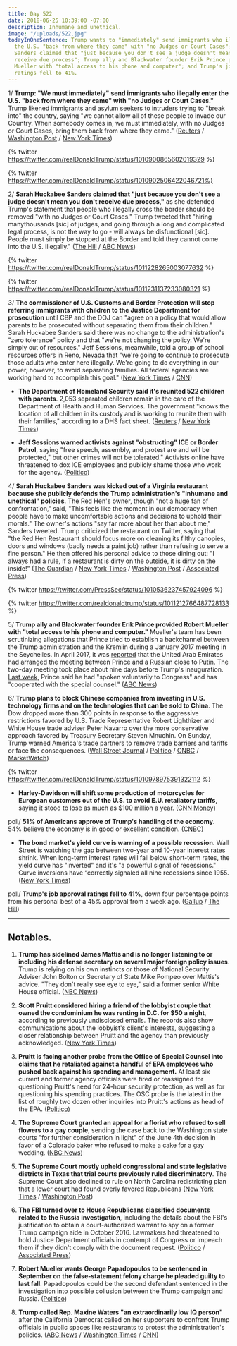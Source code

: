 ```yaml
---
title: Day 522
date: 2018-06-25 10:39:00 -07:00
description: Inhumane and unethical.
image: "/uploads/522.jpg"
todayInOneSentence: Trump wants to "immediately" send immigrants who illegally enter
  the U.S. "back from where they came" with "no Judges or Court Cases"; Sarah Huckabee
  Sanders claimed that "just because you don't see a judge doesn't mean you don't
  receive due process"; Trump ally and Blackwater founder Erik Prince provided Robert
  Mueller with "total access to his phone and computer"; and Trump's job approval
  ratings fell to 41%.
---
```


1/ **Trump: "We must immediately" send immigrants who illegally enter the U.S. "back from where they came" with "no Judges or Court Cases."** Trump likened immigrants and asylum seekers to intruders trying to "break into" the country, saying "we cannot allow all of these people to invade our Country. When somebody comes in, we must immediately, with no Judges or Court Cases, bring them back from where they came." ([Reuters](https://www.reuters.com/article/us-usa-immigration-trump/trump-calls-for-deporting-illegal-immigrants-with-no-judges-or-court-cases-idUSKBN1JK0OL?feedType=RSS&feedName=politicsNewsFBChatbot) / [Washington Post](https://www.washingtonpost.com/powerpost/trump-advocates-depriving-undocumented-immigrants-of-due-process-rights/2018/06/24/dfa45d36-77bd-11e8-93cc-6d3beccdd7a3_story.html?utm_term=.62c65846a2b0) / [New York Times](https://www.nytimes.com/2018/06/24/us/politics/trump-immigration-judges-due-process.html))

{% twitter https://twitter.com/realDonaldTrump/status/1010900865602019329 %}

{% twitter  https://twitter.com/realDonaldTrump/status/1010902506422046721%}

2/ **Sarah Huckabee Sanders claimed that "just because you don't see a judge doesn't mean you don't receive due process,"** as she defended Trump's statement that people who illegally cross the border should be removed "with no Judges or Court Cases." Trump tweeted that "hiring manythousands \[sic\] of judges, and going through a long and complicated legal process, is not the way to go - will always be disfunctional \[sic\]. People must simply be stopped at the Border and told they cannot come into the U.S. illegally." ([The Hill](http://thehill.com/homenews/administration/394029-white-house-just-because-you-dont-see-a-judge-doesnt-mean-you-dont) / [ABC News](https://abcnews.go.com/Politics/trump-doubles-turning-undocumented-immigrants-due-process/story?id=56142083))

{% twitter https://twitter.com/realDonaldTrump/status/1011228265003077632 %}

{% twitter https://twitter.com/realDonaldTrump/status/1011231137233080321 %}

3/ **The commissioner of U.S. Customs and Border Protection will stop referring immigrants with children to the Justice Department for prosecution** until CBP and the DOJ can "agree on a policy that would allow parents to be prosecuted without separating them from their children." Sarah Huckabee Sanders said there was no change to the administration's "zero tolerance" policy and that "we're not changing the policy. We're simply out of resources." Jeff Sessions, meanwhile, told a group of school resources offers in Reno, Nevada that "we're going to continue to prosecute those adults who enter here illegally. We're going to do everything in our power, however, to avoid separating families. All federal agencies are working hard to accomplish this goal." ([New York Times](https://www.nytimes.com/2018/06/25/us/politics/border-officials-suspend-handing-over-migrant-families-to-prosecutors.html) / [CNN](https://www.cnn.com/2018/06/25/politics/sessions-zero-tolerance-immigration/index.html))

* **The Department of Homeland Security said it's reunited 522 children with parents**. 2,053 separated children remain in the care of the Department of Health and Human Services. The government "knows the location of all children in its custody and is working to reunite them with their families," according to a DHS fact sheet. ([Reuters](https://www.reuters.com/article/us-usa-immigration/u-s-government-reunites-522-children-removed-under-zero-tolerance-idUSKBN1JK01L) / [New York Times](https://www.nytimes.com/2018/06/24/us/migrant-children-reunited.html))

* **Jeff Sessions warned activists against "obstructing" ICE or Border Patrol**, saying "free speech, assembly, and protest are and will be protected," but other crimes will not be tolerated." Activists online have threatened to dox ICE employees and publicly shame those who work for the agency. ([Politico](https://www.politico.com/story/2018/06/24/sessions-border-patrol-safety-667185))

4/ **Sarah Huckabee Sanders was kicked out of a Virginia restaurant because she publicly defends the Trump administration's "inhumane and unethical" policies**. The Red Hen's owner, though "not a huge fan of confrontation," said, "This feels like the moment in our democracy when people have to make uncomfortable actions and decisions to uphold their morals." The owner's actions "say far more about her than about me," Sanders tweeted. Trump criticized the restaurant on Twitter, saying that "the Red Hen Restaurant should focus more on cleaning its filthy canopies, doors and windows (badly needs a paint job) rather than refusing to serve a fine person." He then offered his personal advice to those dining out: "I always had a rule, if a restaurant is dirty on the outside, it is dirty on the inside!" ([The Guardian](https://www.theguardian.com/us-news/2018/jun/23/trump-press-secretary-sarah-sanders-ejected-virginia-restaurant-red-hen-lexington) / [New York Times](https://www.nytimes.com/2018/06/25/us/politics/trump-restaurant-sarah-sanders-border.html) / [Washington Post](https://www.washingtonpost.com/news/local/wp/2018/06/23/why-a-small-town-restaurant-owner-asked-sarah-huckabee-sanders-to-leave-and-would-do-it-again/) / [Associated Press](https://www.apnews.com/3cf53b66445f47cbb6001cf3e1ee32b6))

{% twitter https://twitter.com/PressSec/status/1010536237457924096 %}

{% twitter https://twitter.com/realdonaldtrump/status/1011212766487728133 %}

5/ **Trump ally and Blackwater founder Erik Prince provided Robert Mueller with "total access to his phone and computer."** Mueller's team has been scrutinizing allegations that Prince tried to establish a backchannel between the Trump administration and the Kremlin during a January 2017 meeting in the Seychelles. In April 2017, it was [reported](https://whatthefuckjusthappenedtoday.com/2017/04/03/Day-74/#5-blackwater-founder-erik-prince-and) that the United Arab Emirates had arranged the meeting between Prince and a Russian close to Putin. The two-day meeting took place about nine days before Trump's inauguration. [Last week](https://whatthefuckjusthappenedtoday.com/2018/06/19/day-516/), Prince said he had "spoken voluntarily to Congress" and has "cooperated with the special counsel." ([ABC News](https://abcnews.go.com/Politics/special-counsel-obtains-trump-ally-erik-princes-phones/story?id=56143477))

6/ **Trump plans to block Chinese companies from investing in U.S. technology firms and on the technologies that can be sold to China**. The Dow dropped more than 300 points in response to the aggressive restrictions favored by U.S. Trade Representative Robert Lighthizer and White House trade adviser Peter Navarro over the more conservative approach favored by Treasury Secretary Steven Mnuchin. On Sunday, Trump warned America's trade partners to remove trade barriers and tariffs or face the consequences. ([Wall Street Journal](https://www.wsj.com/articles/trump-plans-new-curbs-on-chinese-investment-tech-exports-to-china-1529883988) / [Politico](https://www.politico.com/story/2018/06/24/trump-china-export-controls-647091) / [CNBC](https://www.cnbc.com/2018/06/25/us-stock-futures-trade-tumult-continues-to-rattle-investors.html) / [MarketWatch](https://www.marketwatch.com/story/trumps-latest-threat-to-us-trade-partners-drop-tariffs-or-face-consequences-2018-06-24))

{% twitter https://twitter.com/realDonaldTrump/status/1010978975391322112 %}

* **Harley-Davidson will shift some production of motorcycles for European customers out of the U.S. to avoid E.U. retaliatory tariffs**, saying it stood to lose as much as $100 million a year. ([CNN Money](http://money.cnn.com/2018/06/25/news/companies/harley-davidson-motorcycles-tariffs-trump/index.html))

poll/ **51% of Americans approve of Trump's handling of the economy**. 54% believe the economy is in good or excellent condition. ([CNBC](https://www.cnbc.com/2018/06/25/majority-of-americans-approve-of-trumps-handling-of-the-economy.html))

* **The bond market's yield curve is warning of a possible recession**. Wall Street is watching the gap between two-year and 10-year interest rates shrink. When long-term interest rates will fall below short-term rates, the yield curve has "inverted" and it's "a powerful signal of recessions." Curve inversions have “correctly signaled all nine recessions since 1955. ([New York Times](https://www.nytimes.com/2018/06/25/business/what-is-yield-curve-recession-prediction.html))

poll/ **Trump's job approval ratings fell to 41%**, down four percentage points from his personal best of a 45% approval from a week ago. ([Gallup](https://news.gallup.com/poll/203207/trump-job-approval-weekly.aspx) / [The Hill](http://thehill.com/homenews/administration/393985-poll-trumps-approval-rating-falls-back-to-41-percent))

---

## Notables.

1. **Trump has sidelined James Mattis and is no longer listening to or including his defense secretary on several major foreign policy issues**. Trump is relying on his own instincts or those of National Security Adviser John Bolton or Secretary of State Mike Pompeo over Mattis's advice. "They don't really see eye to eye," said a former senior White House official. ([NBC News](https://www.nbcnews.com/politics/donald-trump/mattis-out-loop-trump-doesn-t-listen-him-say-officials-n885796))

2. **Scott Pruitt considered hiring a friend of the lobbyist couple that owned the condominium he was renting in D.C. for $50 a night**, according to previously undisclosed emails. The records also show communications about the lobbyist's client's interests, suggesting a closer relationship between Pruitt and the agency than previously acknowledged. ([New York Times](https://www.nytimes.com/2018/06/24/climate/pruitt-epa-lobbyist-landlord-emails.html))

3. **Pruitt is facing another probe from the Office of Special Counsel into claims that he retaliated against a handful of EPA employees who pushed back against his spending and management.** At least six current and former agency officials were fired or reassigned for questioning Pruitt's need for 24-hour security protection, as well as for questioning his spending practices. The OSC probe is the latest in the list of roughly two dozen other inquiries into Pruitt's actions as head of the EPA. ([Politico](https://www.politico.com/story/2018/06/24/pruitt-epa-employee-retaliation-647703))

4. **The Supreme Court granted an appeal for a florist who refused to sell flowers to a gay couple**, sending the case back to the Washington state courts "for further consideration in light" of the June 4th decision in favor of a Colorado baker who refused to make a cake for a gay wedding. ([NBC News](https://www.nbcnews.com/politics/supreme-court/supreme-court-grants-appeal-florist-who-refused-serve-gay-wedding-n886266))

5. **The Supreme Court mostly upheld congressional and state legislative districts in Texas that trial courts previously ruled discriminatory**. The Supreme Court also declined to rule on North Carolina redistricting plan that a lower court had found overly favored Republicans ([New York Times](https://www.nytimes.com/2018/06/25/us/politics/supreme-court-texas-gerrymandering.html) / [Washington Post](https://www.washingtonpost.com/politics/courts_law/supreme-court-sends-case-on-north-carolina-gerrymandering-back-to-lower-court/2018/06/25/03c1119e-787e-11e8-93cc-6d3beccdd7a3_story.html))

6. **The FBI turned over to House Republicans classified documents related to the Russia investigation**, including the details about the FBI's justification to obtain a court-authorized warrant to spy on a former Trump campaign aide in October 2016. Lawmakers had threatened to hold Justice Department officials in contempt of Congress or impeach them if they didn't comply with the document request. ([Politico](https://www.politico.com/story/2018/06/23/fbi-russia-probe-documents-nunes-gowdy-goodlatte-667181) / [Associated Press](https://apnews.com/c833af9e743142f59df4d91354c69a41))

7. **Robert Mueller wants George Papadopoulos to be sentenced in September on the false-statement felony charge he pleaded guilty to last fall**. Papadopoulos could be the second defendant sentenced in the investigation into possible collusion between the Trump campaign and Russia. ([Politico](https://www.politico.com/story/2018/06/22/mueller-george-papadopoulos-sentencing-667169))

8. **Trump called Rep. Maxine Waters "an extraordinarily low IQ person"** after the California Democrat called on her supporters to confront Trump officials in public spaces like restaurants to protest the administration's policies. ([ABC News](https://abcnews.go.com/Politics/trump-calls-waters-extremely-low-iq-person-wake/story?id=56140886) / [Washington Times](https://www.washingtontimes.com/news/2018/jun/25/donald-trump-to-maxine-waters-be-careful-what-you-/) / [CNN](https://www.cnn.com/2018/06/25/politics/maxine-waters-trump-officials/))